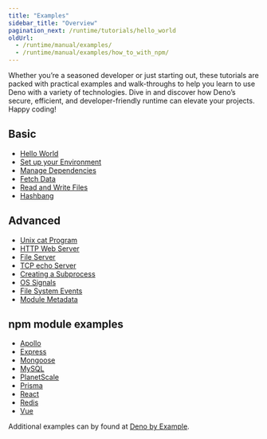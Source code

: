 ```yaml
---
title: "Examples"
sidebar_title: "Overview"
pagination_next: /runtime/tutorials/hello_world
oldUrl:
  - /runtime/manual/examples/
  - /runtime/manual/examples/how_to_with_npm/
---
```


Whether you’re a seasoned developer or just starting out, these tutorials are
packed with practical examples and walk-throughs to help you learn to use Deno
with a variety of technologies. Dive in and discover how Deno’s secure,
efficient, and developer-friendly runtime can elevate your projects. Happy
coding!

## Basic

- [Hello World](./hello_world.md)
- [Set up your Environment](./set_up_environment.md)
- [Manage Dependencies](./manage_dependencies.md)
- [Fetch Data](./fetch_data.md)
- [Read and Write Files](./read_write_files.md)
- [Hashbang](./hashbang.md)

## Advanced

- [Unix cat Program](./unix_cat.md)
- [HTTP Web Server](./http_server.md)
- [File Server](./file_server.md)
- [TCP echo Server](./tcp_echo.md)
- [Creating a Subprocess](./subprocess.md)
- [OS Signals](./os_signals.md)
- [File System Events](./file_system_events.md)
- [Module Metadata](./module_metadata.md)

## npm module examples

- [Apollo](./how_to_with_npm/apollo.md)
- [Express](./how_to_with_npm/express.md)
- [Mongoose](./how_to_with_npm/mongoose.md)
- [MySQL](./how_to_with_npm/mysql2.md)
- [PlanetScale](./how_to_with_npm/planetscale.md)
- [Prisma](./how_to_with_npm/prisma.md)
- [React](./how_to_with_npm/react.md)
- [Redis](./how_to_with_npm/redis.md)
- [Vue](./how_to_with_npm/vue.md)

Additional examples can by found at
[Deno by Example](https://examples.deno.land/).
